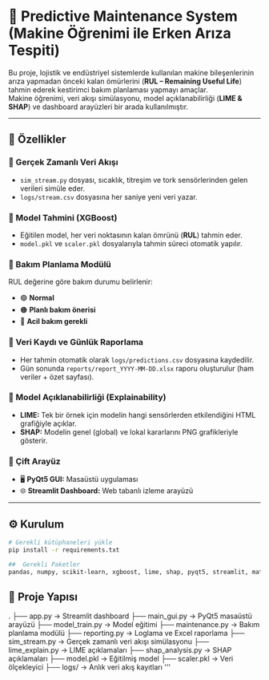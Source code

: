 # 🧠 Predictive Maintenance System (Makine Öğrenimi ile Erken Arıza Tespiti)

Bu proje, lojistik ve endüstriyel sistemlerde kullanılan makine bileşenlerinin arıza yapmadan önceki kalan ömürlerini (**RUL – Remaining Useful Life**) tahmin ederek kestirimci bakım planlaması yapmayı amaçlar.  
Makine öğrenimi, veri akışı simülasyonu, model açıklanabilirliği (**LIME & SHAP**) ve dashboard arayüzleri bir arada kullanılmıştır.

---

## 🚀 Özellikler

### 🔹 Gerçek Zamanlı Veri Akışı
- `sim_stream.py` dosyası, sıcaklık, titreşim ve tork sensörlerinden gelen verileri simüle eder.  
- `logs/stream.csv` dosyasına her saniye yeni veri yazar.

### 🔹 Model Tahmini (XGBoost)
- Eğitilen model, her veri noktasının kalan ömrünü (**RUL**) tahmin eder.  
- `model.pkl` ve `scaler.pkl` dosyalarıyla tahmin süreci otomatik yapılır.

### 🔹 Bakım Planlama Modülü
RUL değerine göre bakım durumu belirlenir:

- 🟢 **Normal**  
- 🟠 **Planlı bakım önerisi**  
- 🔴 **Acil bakım gerekli**

### 🔹 Veri Kaydı ve Günlük Raporlama
- Her tahmin otomatik olarak `logs/predictions.csv` dosyasına kaydedilir.  
- Gün sonunda `reports/report_YYYY-MM-DD.xlsx` raporu oluşturulur (ham veriler + özet sayfası).

### 🔹 Model Açıklanabilirliği (Explainability)
- **LIME:** Tek bir örnek için modelin hangi sensörlerden etkilendiğini HTML grafiğiyle açıklar.  
- **SHAP:** Modelin genel (global) ve lokal kararlarını PNG grafikleriyle gösterir.

### 🔹 Çift Arayüz
- 🖥️ **PyQt5 GUI:** Masaüstü uygulaması  
- 🌐 **Streamlit Dashboard:** Web tabanlı izleme arayüzü

---

## ⚙️ Kurulum

```bash
# Gerekli kütüphaneleri yükle
pip install -r requirements.txt

##  Gerekli Paketler
pandas, numpy, scikit-learn, xgboost, lime, shap, pyqt5, streamlit, matplotlib, openpyxl 
```
## 📁 Proje Yapısı

.
├── app.py                   → Streamlit dashboard
├── main_gui.py              → PyQt5 masaüstü arayüzü
├── model_train.py           → Model eğitimi
├── maintenance.py           → Bakım planlama modülü
├── reporting.py             → Loglama ve Excel raporlama
├── sim_stream.py            → Gerçek zamanlı veri akışı simülasyonu
├── lime_explain.py          → LIME açıklamaları
├── shap_analysis.py         → SHAP açıklamaları
├── model.pkl                → Eğitilmiş model
├── scaler.pkl               → Veri ölçekleyici
├── logs/                    → Anlık veri akış kayıtları
'''
